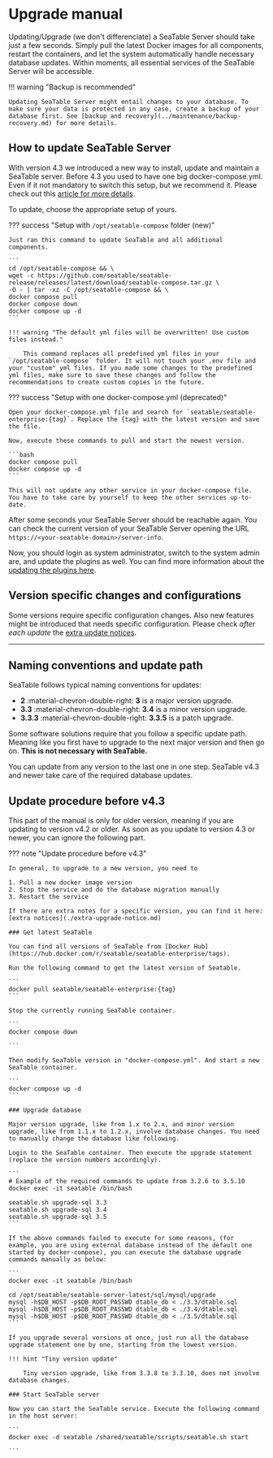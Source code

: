 # Upgrade manual

Updating/Upgrade (we don't differenciate) a SeaTable Server should take just a few seconds. Simply pull the latest Docker images for all components, restart the containers, and let the system automatically handle necessary database updates. Within moments, all essential services of the SeaTable Server will be accessible.

!!! warning "Backup is recommended"

    Updating SeaTable Server might entail changes to your database. To make sure your data is protected in any case, create a backup of your database first. See [backup and recovery](../maintenance/backup-recovery.md) for more details.

## How to update SeaTable Server

With version 4.3 we introduced a new way to install, update and maintain a SeaTable server. Before 4.3 you used to have one big docker-compose.yml. Even if it not mandatory to switch this setup, but we recommend it. Please check out this [article for more details](./migrate-seatable-release.md).

To update, choose the appropriate setup of yours.

??? success "Setup with `/opt/seatable-compose` folder (new)"

    Just ran this command to update SeaTable and all additional components.

    ```
    cd /opt/seatable-compose && \
    wget -c https://github.com/seatable/seatable-release/releases/latest/download/seatable-compose.tar.gz \
    -O - | tar -xz -C /opt/seatable-compose && \
    docker compose pull
    docker compose down
    docker compose up -d
    ```

    !!! warning "The default yml files will be overwritten! Use custom files instead."

        This command replaces all predefined yml files in your `/opt/seatable-compose` folder. It will not touch your .env file and your "custom" yml files. If you made some changes to the predefined yml files, make sure to save these changes and follow the recommendations to create custom copies in the future.

??? success "Setup with one docker-compose.yml (deprecated)"

    Open your docker-compose.yml file and search for `seatable/seatable-enterprise:{tag}`. Replace the {tag} with the latest version and save the file.

    Now, execute these commands to pull and start the newest version.

    ```bash
    docker compose pull
    docker compose up -d
    ```

    This will not update any other service in your docker-compose file. You have to take care by yourself to keep the other services up-to-date.

After some seconds your SeaTable Server should be reachable again. You can check the current version of your SeaTable Server opening the URL `https://<your-seatable-domain>/server-info`.

Now, you should login as system administrator, switch to the system admin are, and update the plugins as well. You can find more information about the [updating the plugins here](../../configuration/plugins/).

## Version specific changes and configurations

Some versions require specific configuration changes. Also new features might be introduced that needs specific configuration. Please check _after each update_ the [extra update notices](./extra-upgrade-notice.md).

---

## Naming conventions and update path

SeaTable follows typical naming conventions for updates:

- **2** :material-chevron-double-right: **3** is a major version upgrade.
- **3.3** :material-chevron-double-right: **3.4** is a minor version upgrade.
- **3.3.3** :material-chevron-double-right: **3.3.5** is a patch upgrade.

Some software solutions require that you follow a specific update path. Meaning like you first have to upgrade to the next major version and then go on. **This is not necessary with SeaTable.**

You can update from any version to the last one in one step. SeaTable v4.3 and newer take care of the required database updates.

## Update procedure before v4.3

This part of the manual is only for older version, meaning if you are updating to version v4.2 or older. As soon as you update to version 4.3 or newer, you can ignore the following part.

??? note "Update procedure before v4.3"

    In general, to upgrade to a new version, you need to

    1. Pull a new docker image version
    2. Stop the service and do the database migration manually
    3. Restart the service

    If there are extra notes for a specific version, you can find it here: [extra notices](./extra-upgrade-notice.md)

    ### Get latest SeaTable

    You can find all versions of SeaTable from [Docker Hub](https://hub.docker.com/r/seatable/seatable-enterprise/tags).

    Run the following command to get the latest version of Seatable.

    ```
    docker pull seatable/seatable-enterprise:{tag}
    ```

    Stop the currently running SeaTable container.

    ```
    docker compose down

    ```

    Then modify SeaTable version in "docker-compose.yml". And start a new SeaTable container.

    ```
    docker compose up -d
    ```

    ### Upgrade database

    Major version upgrade, like from 1.x to 2.x, and minor version upgrade, like from 1.1.x to 1.2.x, involve database changes. You need to manually change the database like following.

    Login to the SeaTable container. Then execute the upgrade statement (replace the version numbers accordingly).

    ```
    # Example of the required commands to update from 3.2.6 to 3.5.10
    docker exec -it seatable /bin/bash

    seatable.sh upgrade-sql 3.3
    seatable.sh upgrade-sql 3.4
    seatable.sh upgrade-sql 3.5
    ```

    If the above commands failed to execute for some reasons, (for example, you are using external database instead of the default one started by docker-compose), you can execute the database upgrade commands manually as below:

    ```
    docker exec -it seatable /bin/bash

    cd /opt/seatable/seatable-server-latest/sql/mysql/upgrade
    mysql -h$DB_HOST -p$DB_ROOT_PASSWD dtable_db < ./3.3/dtable.sql
    mysql -h$DB_HOST -p$DB_ROOT_PASSWD dtable_db < ./3.4/dtable.sql
    mysql -h$DB_HOST -p$DB_ROOT_PASSWD dtable_db < ./3.5/dtable.sql
    ```

    If you upgrade several versions at once, just run all the database upgrade statement one by one, starting from the lowest version.

    !!! hint "Tiny version update"

        Tiny version upgrade, like from 3.3.8 to 3.3.10, does not involve database changes.

    ### Start SeaTable server

    Now you can start the SeaTable service. Execute the following command in the host server:

    ```
    docker exec -d seatable /shared/seatable/scripts/seatable.sh start

    ```
